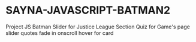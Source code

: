 # SAYNA-JAVASCRIPT-BATMAN2
Project JS Batman
Slider for Justice League Section
Quiz for Game's page
slider quotes
fade in onscroll
hover for card
